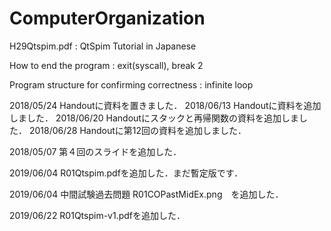 # ComputerOrganization
H29Qtspim.pdf : QtSpim Tutorial in Japanese

  How to end the program : exit(syscall), break 2

  Program structure for confirming correctness : infinite loop

2018/05/24 Handoutに資料を置きました．
2018/06/13 Handoutに資料を追加しました．
2018/06/20 Handoutにスタックと再帰関数の資料を追加しました．
2018/06/28 Handoutに第12回の資料を追加しました．

2018/05/07 第４回のスライドを追加した． 

2019/06/04 R01Qtspim.pdfを追加した．まだ暫定版です．

2019/06/04 中間試験過去問題 R01COPastMidEx.png　を追加した．

2019/06/22 R01Qtspim-v1.pdfを追加した．
